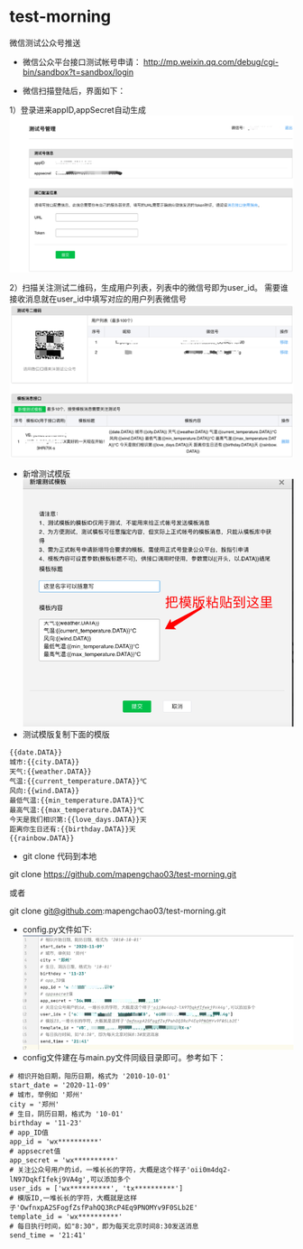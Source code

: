 # test-morning
微信测试公众号推送

- 微信公众平台接口测试帐号申请：
http://mp.weixin.qq.com/debug/cgi-bin/sandbox?t=sandbox/login

- 微信扫描登陆后，界面如下：

1）登录进来appID,appSecret自动生成
![](images/appid.png)

2）扫描关注测试二维码，生成用户列表，列表中的微信号即为user_id。
需要谁接收消息就在user_id中填写对应的用户列表微信号
![](images/templateId.png)
- 新增测试模版
![](images/testComplate.png)
- 测试模版复制下面的模版
~~~~
{{date.DATA}}
城市:{{city.DATA}} 
天气:{{weather.DATA}} 
气温:{{current_temperature.DATA}}℃ 
风向:{{wind.DATA}} 
最低气温:{{min_temperature.DATA}}℃ 
最高气温:{{max_temperature.DATA}}℃ 
今天是我们相识第:{{love_days.DATA}}天 
距离你生日还有:{{birthday.DATA}}天 
{{rainbow.DATA}}
~~~~
- git clone 代码到本地

git clone https://github.com/mapengchao03/test-morning.git

或者

git clone git@github.com:mapengchao03/test-morning.git
- config.py文件如下:
![](images/config.png)
- config文件建在与main.py文件同级目录即可。参考如下：

~~~~
# 相识开始日期，阳历日期，格式为 '2010-10-01'
start_date = '2020-11-09'
# 城市，举例如 '郑州'
city = '郑州'
# 生日，阴历日期，格式为 '10-01'
birthday = '11-23'
# app_ID值
app_id = 'wx**********'
# appsecret值
app_secret = 'wx**********'
# 关注公众号用户的id，一堆长长的字符，大概是这个样子'oii0m4dq2-lN97DqkfIfekj9VA4g',可以添加多个
user_ids = ['wx**********', 'tx**********']
# 模版ID,一堆长长的字符，大概就是这样子'OwfnxpA2SFogfZsfPahOQ3RcP4Eq9PNOMYv9F0SLb2E'
template_id = 'wx**********'
# 每日执行时间，如"8:30"，即为每天北京时间8:30发送消息
send_time = '21:41'
~~~~


